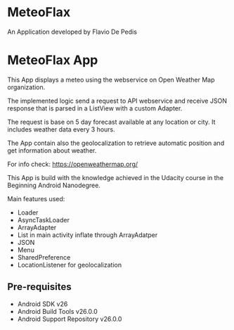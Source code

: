 # MeteoFlax
An Application developed by Flavio De Pedis

MeteoFlax App
===================================

This App displays a meteo using the webservice on Open Weather Map organization.

The implemented logic send a request to API webservice and receive JSON response that is parsed
in a ListView with a custom Adapter.

The request is base on 5 day forecast available at any location or city. 
It includes weather data every 3 hours.

The App contain also the geolocalization to retrieve automatic position and get information about
weather.

For info check: https://openweathermap.org/ 

This App is build with the knowledge achieved in the Udacity course in the Beginning Android Nanodegree.

Main features used:

- Loader
- AsyncTaskLoader
- ArrayAdapter
- List in main activity inflate through ArrayAdatper
- JSON
- Menu
- SharedPreference
- LocationListener for geolocalization

Pre-requisites
--------------

- Android SDK v26
- Android Build Tools v26.0.0
- Android Support Repository v26.0.0

